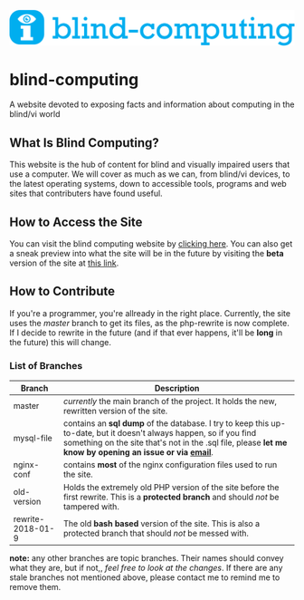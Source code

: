 ![the blind computing logo](logo/horizontal.png)

# blind-computing
A website devoted to exposing facts and information about computing in the blind/vi world

## What Is Blind Computing?

This website is the hub of content for blind and visually impaired users that use a computer. We will cover as much as we can, from blind/vi devices, to the latest operating systems, down to accessible tools, programs and web sites that contributers have found useful.

## How to Access the Site

You can visit the blind computing website by [clicking here](https://blindcomputing.org).
  You can also get a sneak preview into what the site will be in the future by visiting the __beta__ version of the site at [this link](https://beta.blindcomputing.org).

## How to Contribute

  If you're a programmer, you're allready in the right place. Currently, the site uses the _master_ branch to get its files,  as the php-rewrite is now complete. If I decide to rewrite in the future (and if that ever happens, it'll be __long__ in the future) this will change.

### List of Branches

__Branch__ | __Description__
---------- | ---------------
master | _currently_ the main branch of the project. It holds the new, rewritten version of the site.
mysql-file | contains an __sql dump__ of the database. I try to keep this up-to-date, but it doesn't always happen, so if you find something on the site that's not in the .sql file, please __let me know by opening an issue or via [email](mailto:mikeybuchan@hotmail.co.uk)__.
nginx-conf | contains __most__ of the nginx configuration files used to run the site.
old-version | Holds the extremely old PHP version of the site before the first rewrite. This is a __protected branch__ and should _not_ be tampered with.
rewrite-2018-01-9 | The old __bash based__ version of the site. This is also a protected branch that should _not_ be messed with.

__note:__ any other branches are topic branches. Their names should convey what they are, but if not,, _feel free to look at the changes_. If there are any stale branches not mentioned above, please contact me to remind me to remove them.

